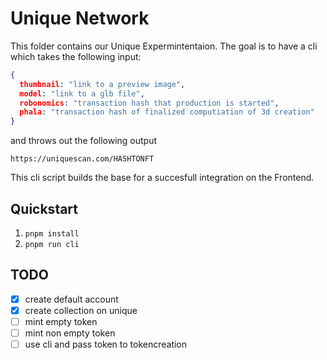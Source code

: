 # Unique Network

This folder contains our Unique Expermintentaion.
The goal is to have a cli which takes the following input:
```json
{
  thumbnail: "link to a preview image",
  model: "link to a glb file",
  robonomics: "transaction hash that production is started",
  phala: "transaction hash of finalized computiation of 3d creation"
}
```
and throws out the following output
```
https://uniquescan.com/HASHTONFT
```

This cli script builds the base for a succesfull integration on the Frontend.

## Quickstart

1. `pnpm install`
2. `pnpm run cli`

## TODO
- [x] create default account
- [x] create collection on unique
- [ ] mint empty token
- [ ] mint non empty token
- [ ] use cli and pass token to tokencreation
